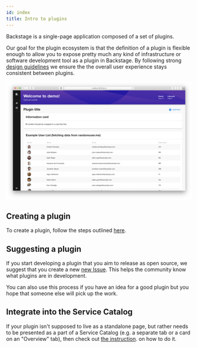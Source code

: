 ```yaml
---
id: index
title: Intro to plugins
---
```


Backstage is a single-page application composed of a set of plugins.

Our goal for the plugin ecosystem is that the definition of a plugin is flexible
enough to allow you to expose pretty much any kind of infrastructure or software
development tool as a plugin in Backstage. By following strong
[design guidelines](../dls/design.md) we ensure the the overall user experience
stays consistent between plugins.

![plugin](../assets/my-plugin_screenshot.png)

## Creating a plugin

To create a plugin, follow the steps outlined [here](create-a-plugin.md).

## Suggesting a plugin

If you start developing a plugin that you aim to release as open source, we
suggest that you create a new
[new Issue](https://github.com/spotify/backstage/issues/new?labels=plugin&template=plugin_template.md&title=%5BPlugin%5D+THE+PLUGIN+NAME).
This helps the community know what plugins are in development.

You can also use this process if you have an idea for a good plugin but you hope
that someone else will pick up the work.

## Integrate into the Service Catalog

If your plugin isn't supposed to live as a standalone page, but rather needs to
be presented as a part of a Service Catalog (e.g. a separate tab or a card on an
"Overview" tab), then check out
[the instruction](integrating-plugin-into-service-catalog.md). on how to do it.
